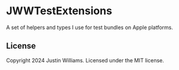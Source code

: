 # JWWTestExtensions

A set of helpers and types I use for test bundles on Apple platforms.

## License

Copyright 2024 Justin Williams. Licensed under the MIT license.
